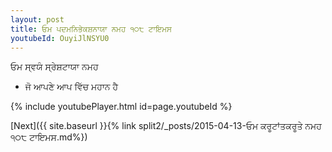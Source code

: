 ```yaml
---
layout: post
title: ਓਮ ਪਦਮਨਿਭੇਕਸ਼ਨਾਯਾ ਨਮਹ ੧੦੮ ਟਾਇਮਸ
youtubeId: OuyiJlNSYU0
---
```

 
 
 ਓਮ ਸ੍ਵਯੰ ਸ੍ਰੇਸ਼ਟਾਯਾ ਨਮਹ  
 
 -  ਜੋ ਆਪਣੇ ਆਪ ਵਿੱਚ ਮਹਾਨ ਹੈ 
 
  
 
  
 
 
 
 
 
 


{% include youtubePlayer.html id=page.youtubeId %}
 
[Next]({{ site.baseurl }}{% link  split2/_posts/2015-04-13-ਓਮ ਕਰੂਟਾਂਤਕਰੂਤੇ ਨਮਹ ੧੦੮ ਟਾਇਮਸ.md%})
 
